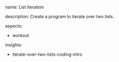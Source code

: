 name: List Iteration

description: Create a program to iterate over two lists.

aspects:
  - workout

insights:
  - iterate-over-two-lists-coding-intro

